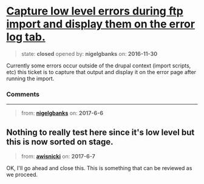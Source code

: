 # [Capture low level errors during ftp import and display them on the error log tab.](https://github.com/livingstoneonline/livingstoneonline/issues/118)

> state: **closed** opened by: **nigelgbanks** on: **2016-11-30**

Currently some errors occur outside of the drupal context (import scripts, etc) this ticket is to capture that output and display it on the error page after running the import.

### Comments

---
> from: [**nigelgbanks**](https://github.com/livingstoneonline/livingstoneonline/issues/118#issuecomment-306581733) on: **2017-6-6**

Nothing to really test here since it&#x27;s low level but this is now sorted on stage.
---
> from: [**awisnicki**](https://github.com/livingstoneonline/livingstoneonline/issues/118#issuecomment-306934811) on: **2017-6-7**

OK, I&#x27;ll go ahead and close this. This is something that can be reviewed as we proceed.
